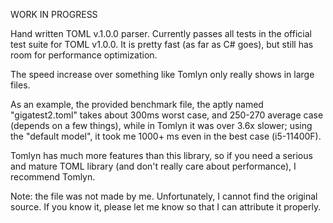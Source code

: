 WORK IN PROGRESS

Hand written TOML v.1.0.0 parser. Currently passes all tests in the official test suite for TOML v1.0.0.
It is pretty fast (as far as C# goes), but still has room for performance optimization.

The speed increase over something like Tomlyn only really shows in large files.

As an example, the provided benchmark file, the aptly named "gigatest2.toml" takes about 300ms worst case, and 250-270 average case (depends on a few things),
while in Tomlyn it was over 3.6x slower; using the "default model", it took me 1000+ ms even in the best case (i5-11400F).

Tomlyn has much more features than this library, so if you need a serious and mature TOML library (and don't really care about performance), I recommend Tomlyn.

Note: the file was not made by me. Unfortunately, I cannot find the original source. If you know it, please let me know
so that I can attribute it properly.
